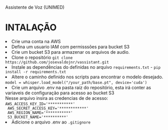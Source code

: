 Assistente de Voz (UNIMED)

<h1>INTALAÇÃO</h1>
<li>
  Crie uma conta na AWS
</li>
<li>
  Defina um usuario IAM com permisssões para bucket S3
</li>
<li>
  Crie um bucket S3 para armazenar os arquivos de audio.
</li>
<li>
  Clone o repositório <code>git clone https://github.com/josevaldojnr/vassistant.git</code>
</li>
<li>
  Instale as dependências do definidas no arquivo <code>requirements.txt</code> - <code>pip install -r requirements.txt</code>
</li>
<li>
  Altere o caminho definido nos scripts para encontrar o modelo desejado.<br>
  <code>model = whisper.load_model("/your_path/base.pt", device='cuda')</code>
</li>
<li>
  Crie um arquivo .env na pasta raiz do repositório, esta irá conter as variaveis de configuração para acesso ao bucket S3<br>
  Nesse arquivo insira as credencias de de acesso:<br>
   <code>AWS_ACCESS_KEY_ID='***********'
 AWS_SECRET_ACCESS_KEY='************'
 AWS_REGION_NAME='***********'
 S3_BUCKET_NAME='**********'</code>
  
</l1>
<li>
  Adicione o arquivo .env ao <code>.gitignore</code>
</li>
